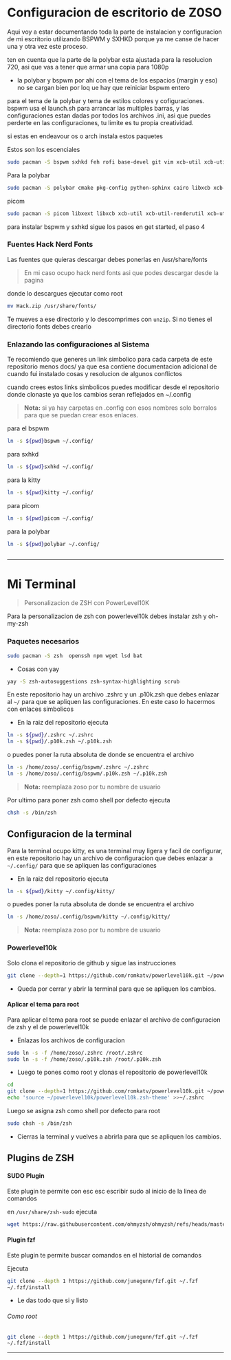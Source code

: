 # Configuracion de escritorio de Z0SO

Aqui voy a estar documentando toda la parte de instalacion y configuracion de mi escritorio utilizando BSPWM y SXHKD porque ya me canse de hacer una y otra vez este proceso.

ten en cuenta que la parte de la polybar esta ajustada para la resolucion 720, asi que vas a tener que armar una copia para 1080p

- la polybar y bspwm por ahi con el tema de los espacios (margin y eso) no se cargan bien por loq ue hay que reiniciar bspwm entero

para el tema de la polybar y tema de estilos colores y cofiguraciones. bspwm usa el launch.sh para arrancar las multiples barras, y las configuraciones estan dadas por todos los archivos .ini, asi que puedes perderte en las configuraciones, tu limite es tu propia creatividad.

si estas en endeavour os o arch instala estos paquetes

Estos son los escenciales
```sh
sudo pacman -S bspwm sxhkd feh rofi base-devel git vim xcb-util xcb-util-wm xcb-util-keysyms xcb-util-xrm alsa-lib libxinerama
```

Para la polybar
```sh
sudo pacman -S polybar cmake pkg-config python-sphinx cairo libxcb xcb-util xcb-util-wm xcb-util-keysyms xcb-util-xrm alsa-lib libpulse jsoncpp libmpdclient libuv libnl
```

picom 

```sh
sudo pacman -S picom libxext libxcb xcb-util xcb-util-renderutil xcb-util-cursor xcb-util-image xcb-util-keysyms xcb-util-render xcb-util-wm xcb-util-xrm pixman dbus libconfig glibc libx11 pcre2 evdev uthash libev
```

para instalar bspwm y sxhkd sigue los pasos en get started, el paso 4


### Fuentes Hack Nerd Fonts

Las fuentes que quieras descargar debes ponerlas en /usr/share/fonts

> En mi caso ocupo hack nerd fonts asi que podes descargar desde la pagina

donde lo descargues ejecutar como root

```bash
mv Hack.zip /usr/share/fonts/
```

Te mueves a ese directorio y lo descomprimes con `unzip`. Si no tienes el directorio fonts debes crearlo


### Enlazando las configuraciones al Sistema

Te recomiendo que generes un link simbolico para cada carpeta de este repositorio menos docs/ ya que esa contiene documentacion adicional de cuando fui instalado cosas y resolucion de algunos conflictos

cuando crees estos links simbolicos puedes modificar desde el repositorio donde clonaste ya que los cambios seran reflejados en ~/.config

> **Nota:** si ya hay carpetas en .config con esos nombres solo borralos para que se puedan crear esos enlaces.


para el bspwm
```sh
ln -s ${pwd}bspwm ~/.config/
```

para sxhkd
```sh
ln -s ${pwd}sxhkd ~/.config/
```

para la kitty
```sh
ln -s ${pwd}kitty ~/.config/
```

para picom
```sh
ln -s ${pwd}picom ~/.config/
```

para la polybar
```sh
ln -s ${pwd}polybar ~/.config/



```
---


# Mi Terminal

> Personalizacion de ZSH con PowerLevel10K

Para la personalizacion de zsh con powerlevel10k debes instalar zsh y oh-my-zsh

### Paquetes necesarios
```sh
sudo pacman -S zsh  openssh npm wget lsd bat
```

- Cosas con yay
```sh
yay -S zsh-autosuggestions zsh-syntax-highlighting scrub
```

En este repositorio hay un archivo .zshrc y un .p10k.zsh que debes enlazar al `~/` para que se apliquen las configuraciones. En este caso lo hacermos con enlaces simbolicos

- En la raiz del repositorio ejecuta
```sh
ln -s ${pwd}/.zshrc ~/.zshrc
ln -s ${pwd}/.p10k.zsh ~/.p10k.zsh
```
o puedes poner la ruta absoluta de donde se encuentra el archivo

```sh
ln -s /home/zoso/.config/bspwm/.zshrc ~/.zshrc
ln -s /home/zoso/.config/bspwm/.p10k.zsh ~/.p10k.zsh
```

> **Nota:** reemplaza zoso por tu nombre de usuario


Por ultimo para poner zsh como shell por defecto ejecuta

```sh
chsh -s /bin/zsh
```

## Configuracion de la terminal

Para la terminal ocupo kitty, es una terminal muy ligera y facil de configurar, en este repositorio hay un archivo de configuracion que debes enlazar a `~/.config/` para que se apliquen las configuraciones

- En la raiz del repositorio ejecuta
```sh
ln -s ${pwd}/kitty ~/.config/kitty/
```

o puedes poner la ruta absoluta de donde se encuentra el archivo

```sh
ln -s /home/zoso/.config/bspwm/kitty ~/.config/kitty/
```

> **Nota:** reemplaza zoso por tu nombre de usuario

### Powerlevel10k

Solo clona el repositorio de github y sigue las instrucciones

```sh
git clone --depth=1 https://github.com/romkatv/powerlevel10k.git ~/powerlevel10k
```

- Queda por cerrar y abrir la terminal para que se apliquen los cambios.


#### Aplicar el tema para root

Para aplicar el tema para root se puede enlazar el archivo de configuracion de zsh y el de powerlevel10k

- Enlazas los archivos de configuracion

```sh
sudo ln -s -f /home/zoso/.zshrc /root/.zshrc
sudo ln -s -f /home/zoso/.p10k.zsh /root/.p10k.zsh
```

- Luego te pones como root y clonas el repositorio de powerlevel10k
```sh
cd
git clone --depth=1 https://github.com/romkatv/powerlevel10k.git ~/powerlevel10k
echo 'source ~/powerlevel10k/powerlevel10k.zsh-theme' >>~/.zshrc
```

Luego se asigna zsh como shell por defecto para root

```sh
sudo chsh -s /bin/zsh
```

- Cierras la terminal y vuelves a abrirla para que se apliquen los cambios.

## Plugins de ZSH

#### SUDO Plugin

Este plugin te permite con esc esc escribir sudo al inicio de la linea de comandos

en `/usr/share/zsh-sudo` ejecuta

```sh
wget https://raw.githubusercontent.com/ohmyzsh/ohmyzsh/refs/heads/master/plugins/sudo/sudo.plugin.zsh
```

#### Plugin fzf

Este plugin te permite buscar comandos en el historial de comandos

Ejecuta

```sh
git clone --depth 1 https://github.com/junegunn/fzf.git ~/.fzf
~/.fzf/install
```

- Le das todo que si y listo

###### Como root

```sh   
git clone --depth 1 https://github.com/junegunn/fzf.git ~/.fzf
~/.fzf/install
```


---
